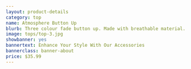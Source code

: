 ```yaml
---
layout: product-details
category: top
name: Atmosphere Button Up
blurb: Three colour fade button up. Made with breathable material.
image: tops/top-3.jpg
showbanner: yes
bannertext: Enhance Your Style With Our Accessories
bannerclass: banner-about
price: $35.99
---
```

